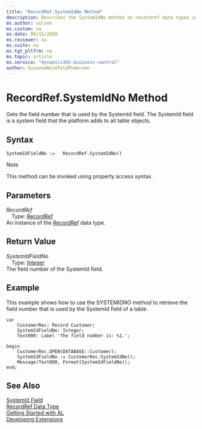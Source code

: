```yaml
---
title: "RecordRef.SystemIdNo Method"
description: Describes the SystemIdNo method on recordref data types in Business Central
ms.author: solsen
ms.custom: na
ms.date: 09/15/2020
ms.reviewer: na
ms.suite: na
ms.tgt_pltfrm: na
ms.topic: article
ms.service: "dynamics365-business-central"
author: SusanneWindfeldPedersen
---
```

[//]: # (START>DO_NOT_EDIT)
[//]: # (IMPORTANT:Do not edit any of the content between here and the END>DO_NOT_EDIT.)
[//]: # (Any modifications should be made in the .xml files in the ModernDev repo.)
# RecordRef.SystemIdNo Method
Gets the field number that is used by the SystemId field. The SystemId field is a system field that the platform adds to all table objects.


## Syntax
```
SystemIdFieldNo :=   RecordRef.SystemIdNo()
```
> [!NOTE]  
> This method can be invoked using property access syntax.  

## Parameters
*RecordRef*  
&emsp;Type: [RecordRef](recordref-data-type.md)  
An instance of the [RecordRef](recordref-data-type.md) data type.  

## Return Value
*SystemIdFieldNo*  
&emsp;Type: [Integer](../integer/integer-data-type.md)  
The field number of the SystemId field.  


[//]: # (IMPORTANT: END>DO_NOT_EDIT)

## Example
  
This example shows how to use the SYSTEMIDNO method to retrieve the field number that is used by the SystemId field of a table.

```
var
    CustomerRec: Record Customer;
    SystemIdFieldNo: Integer;
    Text000: Label 'The field number is: %1.';

begin
    CustomerRec.OPEN(DATABASE::Customer);
    SystemIdFieldNo := CustomerRec.SystemIdNo();
    Message(Text000, Format(SystemIdFieldNo));
end;
```

## See Also

[SystemId Field](../../devenv-table-system-fields.md#systemid)  
[RecordRef Data Type](recordref-data-type.md)  
[Getting Started with AL](../../devenv-get-started.md)  
[Developing Extensions](../../devenv-dev-overview.md)
